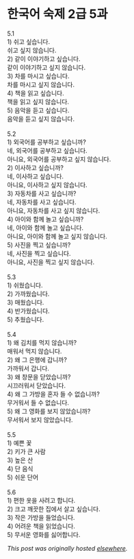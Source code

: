# 한국어 숙제 2급 5과

<p>5.1<br>1) &#49772;&#44256; &#49910;&#49845;&#45768;&#45796;.<br>&#49772;&#44256; &#49910;&#51648; &#50506;&#49845;&#45768;&#45796;.<br>2) &#44057;&#51060; &#51060;&#50556;&#44592;&#54616;&#44256; &#49910;&#49845;&#45768;&#45796;.<br>&#44057;&#51060; &#51060;&#50556;&#44592;&#54616;&#44256; &#49910;&#51648; &#50506;&#49845;&#45768;&#45796;.<br>3) &#52264;&#47484; &#47560;&#49884;&#44256; &#49910;&#49845;&#45768;&#45796;.<br>&#52264;&#47484; &#47560;&#49884;&#44256; &#49910;&#51648; &#50506;&#49845;&#45768;&#45796;.<br>4) &#52293;&#51012; &#51069;&#44256; &#49910;&#49845;&#45768;&#45796;.<br>&#52293;&#51012; &#51069;&#44256; &#49910;&#51648; &#50506;&#49845;&#45768;&#45796;.<br>5) &#51020;&#50501;&#51012; &#46307;&#44256; &#49910;&#49845;&#45768;&#45796;.<br>&#51020;&#50501;&#51012; &#46307;&#44256; &#49910;&#51648; &#50506;&#49845;&#45768;&#45796;.<br><br>5.2<br>1) &#50808;&#44397;&#50612;&#47484; &#44277;&#48512;&#54616;&#44256; &#49910;&#49845;&#45768;&#44620;?<br>&#45348;, &#50808;&#44397;&#50612;&#47484; &#44277;&#48512;&#54616;&#44256; &#49910;&#49845;&#45768;&#45796;.<br>&#50500;&#45768;&#50836;, &#50808;&#44397;&#50612;&#47484; &#44277;&#48512;&#54616;&#44256; &#49910;&#51648; &#50506;&#49845;&#45768;&#45796;.<br>2) &#51060;&#49324;&#54616;&#44256; &#49910;&#49845;&#45768;&#44620;?<br>&#45348;, &#51060;&#49324;&#54616;&#44256; &#49910;&#49845;&#45768;&#45796;.<br>&#50500;&#45768;&#50836;, &#51060;&#49324;&#54616;&#44256; &#49910;&#51648; &#50506;&#49845;&#45768;&#45796;.<br>3) &#51088;&#46041;&#52264;&#47484; &#49324;&#44256; &#49910;&#49845;&#45768;&#44620;?<br>&#45348;, &#51088;&#46041;&#52264;&#47484; &#49324;&#44256; &#49910;&#49845;&#45768;&#45796;.<br>&#50500;&#45768;&#50836;, &#51088;&#46041;&#52264;&#47484; &#49324;&#44256; &#49910;&#51648; &#50506;&#49845;&#45768;&#45796;.<br>4) &#50500;&#51060;&#50752; &#54632;&#44760; &#45440;&#44256; &#49910;&#49845;&#45768;&#44620;?<br>&#45348;, &#50500;&#51060;&#50752; &#54632;&#44760; &#45440;&#44256; &#49910;&#49845;&#45768;&#45796;.<br>&#50500;&#45768;&#50836;, &#50500;&#51060;&#50752; &#54632;&#44760; &#45440;&#44256; &#49910;&#51648; &#50506;&#49845;&#45768;&#45796;.<br>5) &#49324;&#51652;&#51012; &#52237;&#44256; &#49910;&#49845;&#45768;&#44620;?<br>&#45348;, &#49324;&#51652;&#51012; &#52237;&#44256; &#49910;&#49845;&#45768;&#45796;.<br>&#50500;&#45768;&#50836;, &#49324;&#51652;&#51012; &#52237;&#44256; &#49910;&#51648; &#50506;&#49845;&#45768;&#45796;.<br><br>5.3<br>1) &#49772;&#50912;&#49845;&#45768;&#45796;.<br>2) &#44032;&#44620;&#50912;&#49845;&#45768;&#45796;.<br>3) &#47588;&#50912;&#49845;&#45768;&#45796;.<br>4) &#48152;&#44032;&#50912;&#49845;&#45768;&#45796;.<br>5) &#52628;&#50912;&#49845;&#45768;&#45796;.<br><br>5.4<br>1) &#50780; &#44608;&#52824;&#47484; &#47673;&#51648; &#50506;&#49845;&#45768;&#44620;?<br>&#47588;&#50892;&#49436; &#47673;&#51648; &#50506;&#49845;&#45768;&#45796;.<br>2) &#50780; &#44536; &#51008;&#54665;&#50640; &#44049;&#45768;&#44620;?<br>&#44032;&#44620;&#50892;&#49436; &#44049;&#45768;&#45796;.<br>3) &#50780; &#52285;&#47928;&#51012; &#45803;&#50520;&#49845;&#45768;&#44620;?<br>&#49884;&#45124;&#47084;&#50892;&#49436; &#45803;&#50520;&#49845;&#45768;&#45796;.<br>4) &#50780; &#44536; &#44032;&#48169;&#51012; &#54844;&#51088; &#46308; &#49688; &#50630;&#49845;&#45768;&#44620;?<br>&#47924;&#44144;&#50892;&#49436; &#46308; &#49688; &#50630;&#49845;&#45768;&#45796;.<br>5) &#50780; &#44536; &#50689;&#54868;&#47484; &#48372;&#51648; &#50506;&#50520;&#49845;&#45768;&#44620;?<br>&#47924;&#49436;&#50892;&#49436; &#48372;&#51648; &#50506;&#50520;&#49845;&#45768;&#45796;.<br><br>5.5<br>1) &#50696;&#49244; &#44867;<br>2) &#53412;&#44032; &#53360; &#49324;&#46988;<br>3) &#45458;&#51008; &#49328;<br>4) &#45800; &#51020;&#49885;<br>5) &#49772;&#50868; &#45800;&#50612;<br><br>5.6<br>1) &#54200;&#54620; &#50743;&#51012; &#49324;&#47140;&#44256; &#54633;&#45768;&#45796;.<br>2) &#53356;&#44256; &#44648;&#45143;&#54620; &#51665;&#50640;&#49436; &#49332;&#44256; &#49910;&#49845;&#45768;&#45796;.<br>3) &#51089;&#51008; &#44032;&#48169;&#51012; &#46308;&#50632;&#49845;&#45768;&#45796;.<br>4) &#50612;&#47140;&#50868; &#52293;&#51012; &#51069;&#50632;&#49845;&#45768;&#45796;.<br>5) &#47924;&#49436;&#50868; &#50689;&#54868;&#47484; &#49899;&#50612;&#54633;&#45768;&#45796;.</p>


*This post was originally hosted [elsewhere](http://planspace.blogspot.com/2009/02/2-5.html).*
